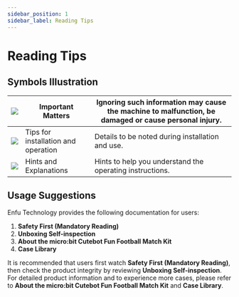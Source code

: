 ```yaml
---
sidebar_position: 1
sidebar_label: Reading Tips
---
```


# Reading Tips

## Symbols Illustration

| ![](https://wiki-media-ef.oss-cn-hongkong.aliyuncs.com/docs/microbit/building-blocks/microbit-space-science-kit/images/microbit-space-science-kit-read01.png) | Important Matters  | Ignoring such information may cause the machine to malfunction, be damaged or cause personal injury. |
| ------------------------------------------------------------ | -------------- | ---------------------------------------------------- |
| ![](https://wiki-media-ef.oss-cn-hongkong.aliyuncs.com/docs/microbit/building-blocks/microbit-space-science-kit/images/microbit-space-science-kit-read02.png) | Tips for installation and operation | Details to be noted during installation and use.                     |
| ![](https://wiki-media-ef.oss-cn-hongkong.aliyuncs.com/docs/microbit/building-blocks/microbit-space-science-kit/images/microbit-space-science-kit-read03.png) | Hints and Explanations | Hints to help you understand the operating instructions.                       |


## Usage Suggestions

Enfu Technology provides the following documentation for users:

1. **Safety First (Mandatory Reading)**
2. **Unboxing Self-inspection**
3. **About the micro:bit Cutebot Fun Football Match Kit**
4. **Case Library**

It is recommended that users first watch **Safety First (Mandatory Reading)**, then check the product integrity by reviewing **Unboxing Self-inspection**. For detailed product information and to experience more cases, please refer to **About the micro:bit Cutebot Fun Football Match Kit** and **Case Library**.
